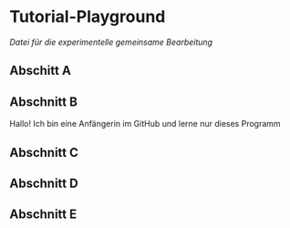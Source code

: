 # Tutorial-Playground
*Datei für die experimentelle gemeinsame Bearbeitung*

## Abschitt A

## Abschnitt B
Hallo! Ich bin eine Anfängerin im GitHub und lerne nur dieses Programm
 
## Abschnitt C

## Abschnitt D

## Abschnitt E
